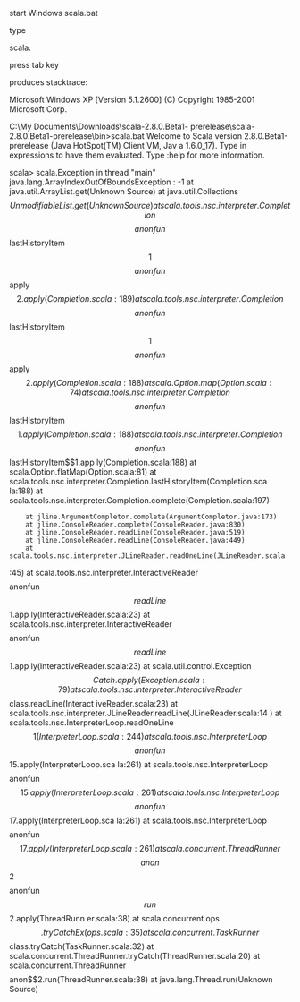 start Windows scala.bat

type

scala.

press tab key

produces stacktrace:

Microsoft Windows XP [Version 5.1.2600]
(C) Copyright 1985-2001 Microsoft Corp.

C:\My Documents\Downloads\scala-2.8.0.Beta1-
prerelease\scala-2.8.0.Beta1-prerelease\bin>scala.bat
Welcome to Scala version 2.8.0.Beta1-prerelease (Java HotSpot(TM) Client VM, Jav
a 1.6.0_17).
Type in expressions to have them evaluated.
Type :help for more information.

scala> scala.Exception in thread "main" java.lang.ArrayIndexOutOfBoundsException
: -1
        at java.util.ArrayList.get(Unknown Source)
        at java.util.Collections$$UnmodifiableList.get(Unknown Source)
        at scala.tools.nsc.interpreter.Completion$$$$anonfun$$lastHistoryItem$$1$$$$an
onfun$$apply$$2.apply(Completion.scala:189)
        at scala.tools.nsc.interpreter.Completion$$$$anonfun$$lastHistoryItem$$1$$$$an
onfun$$apply$$2.apply(Completion.scala:188)
        at scala.Option.map(Option.scala:74)
        at scala.tools.nsc.interpreter.Completion$$$$anonfun$$lastHistoryItem$$1.app
ly(Completion.scala:188)
        at scala.tools.nsc.interpreter.Completion$$$$anonfun$$lastHistoryItem$$1.app
ly(Completion.scala:188)
        at scala.Option.flatMap(Option.scala:81)
        at scala.tools.nsc.interpreter.Completion.lastHistoryItem(Completion.sca
la:188)
        at scala.tools.nsc.interpreter.Completion.complete(Completion.scala:197)

        at jline.ArgumentCompletor.complete(ArgumentCompletor.java:173)
        at jline.ConsoleReader.complete(ConsoleReader.java:830)
        at jline.ConsoleReader.readLine(ConsoleReader.java:519)
        at jline.ConsoleReader.readLine(ConsoleReader.java:449)
        at scala.tools.nsc.interpreter.JLineReader.readOneLine(JLineReader.scala
:45)
        at scala.tools.nsc.interpreter.InteractiveReader$$$$anonfun$$readLine$$1.app
ly(InteractiveReader.scala:23)
        at scala.tools.nsc.interpreter.InteractiveReader$$$$anonfun$$readLine$$1.app
ly(InteractiveReader.scala:23)
        at scala.util.control.Exception$$Catch.apply(Exception.scala:79)
        at scala.tools.nsc.interpreter.InteractiveReader$$class.readLine(Interact
iveReader.scala:23)
        at scala.tools.nsc.interpreter.JLineReader.readLine(JLineReader.scala:14
)
        at scala.tools.nsc.InterpreterLoop.readOneLine$$1(InterpreterLoop.scala:2
44)
        at scala.tools.nsc.InterpreterLoop$$$$anonfun$$15.apply(InterpreterLoop.sca
la:261)
        at scala.tools.nsc.InterpreterLoop$$$$anonfun$$15.apply(InterpreterLoop.sca
la:261)
        at scala.tools.nsc.InterpreterLoop$$$$anonfun$$17.apply(InterpreterLoop.sca
la:261)
        at scala.tools.nsc.InterpreterLoop$$$$anonfun$$17.apply(InterpreterLoop.sca
la:261)
        at scala.concurrent.ThreadRunner$$$$anon$$2$$$$anonfun$$run$$2.apply(ThreadRunn
er.scala:38)
        at scala.concurrent.ops$$.tryCatchEx(ops.scala:35)
        at scala.concurrent.TaskRunner$$class.tryCatch(TaskRunner.scala:32)
        at scala.concurrent.ThreadRunner.tryCatch(ThreadRunner.scala:20)
        at scala.concurrent.ThreadRunner$$$$anon$$2.run(ThreadRunner.scala:38)
        at java.lang.Thread.run(Unknown Source)
